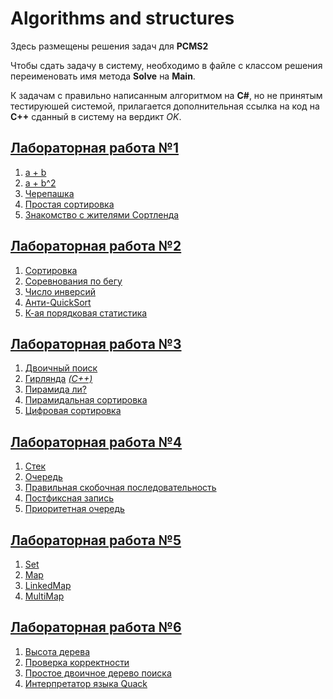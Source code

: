 # Algorithms and structures

Здесь размещены решения задач для **PCMS2**

Чтобы сдать задачу в систему, необходимо в файле с классом решения переименовать имя метода **Solve** на **Main**.

К задачам с правильно написанным алгоритмом на **C#**, но не принятым тестируюшей системой, прилагается дополнительная ссылка на код на **C++** сданный в систему на вердикт *OK*.

## [Лабораторная работа №1](http://neerc.ifmo.ru/teaching/disalgo/problems/problems1.pdf)

1. [a + b](https://github.com/s4xack/AlgorithmsAndStructures/blob/master/AlgorithmsAndStructures/SimpleTasks/AplusB.cs)
2. [a + b^2](https://github.com/s4xack/AlgorithmsAndStructures/blob/master/AlgorithmsAndStructures/SimpleTasks/AplusBB.cs)
3. [Черепашка](https://github.com/s4xack/AlgorithmsAndStructures/blob/master/AlgorithmsAndStructures/SimpleTasks/Turtle.cs)
4. [Простая сортировка](https://github.com/s4xack/AlgorithmsAndStructures/blob/master/AlgorithmsAndStructures/SimpleTasks/SimpleSort.cs)
5. [Знакомство с жителями Сортленда](https://github.com/s4xack/AlgorithmsAndStructures/blob/master/AlgorithmsAndStructures/SimpleTasks/SorlLand.cs)

## [Лабораторная работа №2](http://neerc.ifmo.ru/teaching/disalgo/problems/problems2.pdf)

1. [Сортировка](https://github.com/s4xack/AlgorithmsAndStructures/blob/master/AlgorithmsAndStructures/SortingAlgorithms/MergeSort.cs)
2. [Соревнования по бегу](https://github.com/s4xack/AlgorithmsAndStructures/blob/master/AlgorithmsAndStructures/SortingAlgorithms/SortForRunners.cs)
3. [Число инверсий](https://github.com/s4xack/AlgorithmsAndStructures/blob/master/AlgorithmsAndStructures/SortingAlgorithms/InversionsCount.cs)
4. [Анти-QuickSort](https://github.com/s4xack/AlgorithmsAndStructures/blob/master/AlgorithmsAndStructures/SortingAlgorithms/AntiQuickSort.cs)
5. [К-ая порядковая статистика](https://github.com/s4xack/AlgorithmsAndStructures/blob/master/AlgorithmsAndStructures/SortingAlgorithms/KStaticstic.cs)

## [Лабораторная работа №3](http://neerc.ifmo.ru/teaching/disalgo/problems/problems3.pdf)

1. [Двоичный поиск](https://github.com/s4xack/AlgorithmsAndStructures/blob/master/AlgorithmsAndStructures/BinarySearch/BinarySearch.cs)
2. [Гирлянда](https://github.com/s4xack/AlgorithmsAndStructures/blob/master/AlgorithmsAndStructures/BinarySearch/Garland.cs) [*(C++)*](https://github.com/s4xack/AlgorithmsAndStructures/blob/master/AlgorithmsAndStructures/BinarySearch/Garland.cpp)
3. [Пирамида ли?](https://github.com/s4xack/AlgorithmsAndStructures/blob/master/AlgorithmsAndStructures/DataStructures/IsHeap.cs)
4. [Пирамидальная сортировка](https://github.com/s4xack/AlgorithmsAndStructures/blob/master/AlgorithmsAndStructures/SortingAlgorithms/HeapSort.cs)
5. [Цифровая сортировка](https://github.com/s4xack/AlgorithmsAndStructures/blob/master/AlgorithmsAndStructures/SortingAlgorithms/RadixSort.cs)

## [Лабораторная работа №4](http://neerc.ifmo.ru/teaching/disalgo/problems/problems4.pdf)

1. [Стек](https://github.com/s4xack/AlgorithmsAndStructures/blob/master/AlgorithmsAndStructures/DataStructures/Stack.cs)
2. [Очередь](https://github.com/s4xack/AlgorithmsAndStructures/blob/master/AlgorithmsAndStructures/DataStructures/Queue.cs)
3. [Правильная скобочная последовательность](https://github.com/s4xack/AlgorithmsAndStructures/blob/master/AlgorithmsAndStructures/DataStructures/CorrectBracketSequence.cs)
4. [Постфиксная запись](https://github.com/s4xack/AlgorithmsAndStructures/blob/master/AlgorithmsAndStructures/DataStructures/PostfixNotation.cs)
5. [Приоритетная очередь](https://github.com/s4xack/AlgorithmsAndStructures/blob/master/AlgorithmsAndStructures/DataStructures/PriorityQueue.cs)

## [Лабораторная работа №5](http://neerc.ifmo.ru/teaching/disalgo/problems/problems5.pdf)

1. [Set](https://github.com/s4xack/AlgorithmsAndStructures/blob/master/AlgorithmsAndStructures/HashTables/MySet.cs)
2. [Map](https://github.com/s4xack/AlgorithmsAndStructures/blob/master/AlgorithmsAndStructures/HashTables/MyMap.cs)
3. [LinkedMap](https://github.com/s4xack/AlgorithmsAndStructures/blob/master/AlgorithmsAndStructures/HashTables/MyLinkedMap.cs)
4. [MultiMap](https://github.com/s4xack/AlgorithmsAndStructures/blob/master/AlgorithmsAndStructures/HashTables/MyMultiMap.cs)

## [Лабораторная работа №6](http://neerc.ifmo.ru/teaching/disalgo/problems/problems6.pdf)

1. [Высота дерева](https://github.com/s4xack/AlgorithmsAndStructures/blob/master/AlgorithmsAndStructures/BST/BstHeight.cs)
2. [Проверка корректности](https://github.com/s4xack/AlgorithmsAndStructures/blob/master/AlgorithmsAndStructures/BST/IsBst.cs)
3. [Простое двоичное дерево поиска](https://github.com/s4xack/AlgorithmsAndStructures/blob/master/AlgorithmsAndStructures/BST/Bst.cs)
4. [Интерпретатор языка Quack](https://github.com/s4xack/AlgorithmsAndStructures/blob/master/AlgorithmsAndStructures/Quack/QuackInterpreter.cs)
